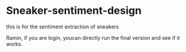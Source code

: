 # Sneaker-sentiment-design
this is for the sentiment extraction of sneakers

Ramin, if you are login, youcan directly run the final version and see if it works.
